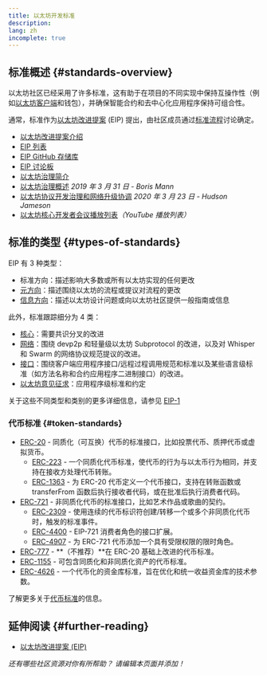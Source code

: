 ```yaml
---
title: 以太坊开发标准
description:
lang: zh
incomplete: true
---
```


## 标准概述 {#standards-overview}

以太坊社区已经采用了许多标准，这有助于在项目的不同实现中保持互操作性（例如[以太坊客户端](/developers/docs/nodes-and-clients/)和钱包），并确保智能合约和去中心化应用程序保持可组合性。

通常，标准作为[以太坊改进提案](/eips/) (EIP) 提出，由社区成员通过[标准流程](https://eips.ethereum.org/EIPS/eip-1)讨论确定。

- [以太坊改进提案介绍](/eips/)
- [EIP 列表](https://eips.ethereum.org/)
- [EIP GitHub 存储库](https://github.com/ethereum/EIPs)
- [EIP 讨论板](https://ethereum-magicians.org/c/eips)
- [以太坊治理简介](/governance/)
- [以太坊治理概述](https://web.archive.org/web/20201107234050/https://blog.bmannconsulting.com/ethereum-governance/) _2019 年 3 月 31 日 - Boris Mann_
- [以太坊协议开发治理和网络升级协调](https://hudsonjameson.com/2020-03-23-ethereum-protocol-development-governance-and-network-upgrade-coordination/) _2020 年 3 月 23 日 - Hudson Jameson_
- [以太坊核心开发者会议播放列表](https://www.youtube.com/@EthereumProtocol)_（YouTube 播放列表）_

## 标准的类型 {#types-of-standards}

EIP 有 3 种类型：

- 标准方向：描述影响大多数或所有以太坊实现的任何更改
- [元方向](https://eips.ethereum.org/meta)：描述围绕以太坊的流程或提议对流程的更改
- [信息方向](https://eips.ethereum.org/informational)：描述以太坊设计问题或向以太坊社区提供一般指南或信息

此外，标准跟踪细分为 4 类：

- [核心](https://eips.ethereum.org/core)：需要共识分叉的改进
- [网络](https://eips.ethereum.org/networking)：围绕 devp2p 和轻量级以太坊 Subprotocol 的改进，以及对 Whisper 和 Swarm 的网络协议规范提议的改进。
- [接口](https://eips.ethereum.org/interface)：围绕客户端应用程序接口/远程过程调用规范和标准以及某些语言级标准（如方法名称和合约应用程序二进制接口）的改进。
- [以太坊意见征求](https://eips.ethereum.org/erc)：应用程序级标准和约定

关于这些不同类型和类别的更多详细信息，请参见 [EIP-1](https://eips.ethereum.org/EIPS/eip-1#eip-types)

### 代币标准 {#token-standards}

- [ERC-20](/developers/docs/standards/tokens/erc-20/) - 同质化（可互换）代币的标准接口，比如投票代币、质押代币或虚拟货币。
  - [ERC-223](/developers/docs/standards/tokens/erc-223/) - 一个同质化代币标准，使代币的行为与以太币行为相同，并支持在接收方处理代币转账。
  - [ERC-1363](/developers/docs/standards/tokens/erc-1363/) - 为 ERC-20 代币定义一个代币接口，支持在转账函数或 transferFrom 函数后执行接收者代码，或在批准后执行消费者代码。
- [ERC-721](/developers/docs/standards/tokens/erc-721/) - 非同质化代币的标准接口，比如艺术作品或歌曲的契约。
  - [ERC-2309](https://eips.ethereum.org/EIPS/eip-2309) - 使用连续的代币标识符创建/转移一个或多个非同质化代币时，触发的标准事件。
  - [ERC-4400](https://eips.ethereum.org/EIPS/eip-4400) - EIP-721 消费者角色的接口扩展。
  - [ERC-4907](https://eips.ethereum.org/EIPS/eip-4907) - 为 ERC-721 代币添加一个具有受限权限的限时角色。
- [ERC-777](/developers/docs/standards/tokens/erc-777/) - **（不推荐）**在 ERC-20 基础上改进的代币标准。
- [ERC-1155](/developers/docs/standards/tokens/erc-1155/) - 可包含同质化和非同质化资产的代币标准。
- [ERC-4626](/developers/docs/standards/tokens/erc-4626/) - 一个代币化的资金库标准，旨在优化和统一收益资金库的技术参数。

了解更多关于[代币标准](/developers/docs/standards/tokens/)的信息。

## 延伸阅读 {#further-reading}

- [以太坊改进提案 (EIP)](/eips/)

_还有哪些社区资源对你有所帮助？ 请编辑本页面并添加！_
